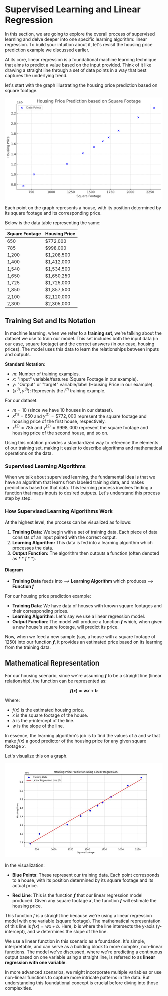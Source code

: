 # Supervised Learning and Linear Regression
In this section, we are going to explore the overall process of supervised learning and delve deeper into 
one specific learning algorithm: linear regression. To build your intuition about it, let's revisit 
the housing price prediction example we discussed earlier.

At its core, linear regression is a foundational machine learning technique that aims to predict a value 
based on the input provided. Think of it like drawing a straight line through a set of data points in a way 
that best captures the underlying trend.
  
  let's start with the graph illustrating the housing price prediction based on square footage. 
  
<p align="center">

<img src="/machine_learning_basic/Housing-Price-Prediction.jpg" alt="housing price prediction" width="550">

</p> 
  
  
  Each point on the graph represents a house, with its position determined by its square footage and its corresponding price.
  
  Below is the data table representing the same:
  
  | Square Footage | Housing Price |
|----------------|---------------|
| 650            | $772,000      |
| 785            | $998,000      |
| 1,200          | $1,208,500    |
| 1,400          | $1,412,000    |
| 1,540          | $1,534,500    |
| 1,650          | $1,650,250    |
| 1,725          | $1,725,000    |
| 1,850          | $1,857,500    |
| 2,100          | $2,120,000    |
| 2,300          | $2,305,000    |

## Training Set and Its Notation

In machine learning, when we refer to a **training set**, we're talking about the dataset we use to train our model. 
This set includes both the input data (in our case, square footage) and the correct answers (in our case, housing prices). 
The model uses this data to learn the relationships between inputs and outputs.

**Standard Notation**:
- $m$: Number of training examples.
- $x$: "Input" variable/features (Square Footage in our example).
- $y$: "Output" or "target" variable/label (Housing Price in our example).
- $(x^{(i)}, y^{(i)})$: Represents the $i^{th}$ training example.

For our dataset:
- $m = 10$ (since we have 10 houses in our dataset).
- $x^{(1)} = 650$ and $y^{(1)} = \$772,000$ represent the square footage and housing price of the first house, respectively.
- $x^{(2)} = 785$ and $y^{(2)} = \$998,000$ represent the square footage and housing price of the second house, and so on.

Using this notation provides a standardized way to reference the elements of our training set, 
making it easier to describe algorithms and mathematical operations on the data.

### Supervised Learning Algorithms

When we talk about supervised learning, the fundamental idea is that we have an algorithm that learns from labeled training data, and makes predictions based on that data. This learning process involves finding a function that maps inputs to desired outputs. Let's understand this process step by step.

### How Supervised Learning Algorithms Work

At the highest level, the process can be visualized as follows:

1. **Training Data:** We begin with a set of training data. Each piece of data consists of an input paired with the correct output.
2. **Learning Algorithm:** This data is fed into a learning algorithm which processes the data.
3. **Output Function:** The algorithm then outputs a function (often denoted as $**f**$).

#### Diagram

- **Training Data** feeds into --> **Learning Algorithm** which produces --> **Function $f$** 

For our housing price prediction example:

- **Training Data**: We have data of houses with known square footages and their corresponding prices.
- **Learning Algorithm**: Let's say we use a linear regression model.
- **Output Function**: The model will produce a function **$f$** which, when given a new house's square footage, will predict its price.

Now, when we feed a new sample (say, a house with a square footage of 1250) into our function **$f$**, it provides an estimated price based on its learning from the training data.

## Mathematical Representation

For our housing scenario, since we're assuming **$f$** to be a straight line (linear relationship), the function can be represented as:

**$$ f(x) = w x + b$$**

Where:

- $f(x)$ is the estimated housing price.
- $x$ is the square footage of the house.
- $b$ is the y-intercept of the line.
- $w$ is the slope of the line.

In essence, the learning algorithm's job is to find the values of $b$ and $w$ that make $f(x)$ a good predictor of the housing price for any given square footage $x$.

Let's visualize this on a graph.

<p align="center">

<img src="/machine_learning_basic/Housing-Price-Prediction-Linear.jpeg" alt="housing price prediction linear" width="550">

</p> 

In the visualization:

- **Blue Points**: These represent our training data. Each point corresponds to a house, with its position determined by its square footage and its actual price.
  
- **Red Line**: This is the function **$f$** that our linear regression model produced. Given any square footage **$x$**, the function **$f$** will estimate the housing price.

This function $f$ is a straight line because we're using a linear regression model with one variable (square footage). The mathematical representation of this line is $f(x) = w x + b$. Here, $b$ is where the line intersects the y-axis (y-intercept), and $w$ determines the slope of the line.

We use a linear function in this scenario as a foundation. It's simple, interpretable, and can serve as a building block to more complex, non-linear functions. The model we've discussed, where we're predicting a continuous output based on one variable using a straight line, is referred to as **linear regression with one variable**.

In more advanced scenarios, we might incorporate multiple variables or use non-linear functions to capture more intricate patterns in the data. But understanding this foundational concept is crucial before diving into those complexities.





